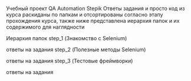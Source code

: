 Учебный проект
QA Automation Stepik
Ответы задания и просто код из курса раскиданы по папкам и отсортированы согласно этапу прохождения курса, также ниже представлена иерархия папок и их содержимого для наглядности

Иерархия папок
step_1 (Знакомство с Selenium)

ответы на задания
step_2 (Полезные методы Selenium)

ответы на задания
step_3 (Тестовые фреймворки)

ответы на задания
